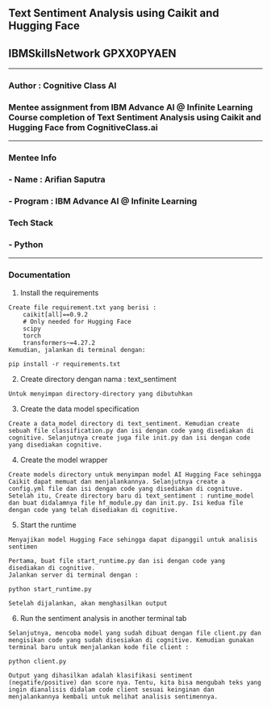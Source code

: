 ## Text Sentiment Analysis using Caikit and Hugging Face
## IBMSkillsNetwork GPXX0PYAEN
---
### Author : Cognitive Class AI
### Mentee assignment from IBM Advance AI @ Infinite Learning Course completion of Text Sentiment Analysis using Caikit and Hugging Face from CognitiveClass.ai
---
### Mentee Info
### - Name : Arifian Saputra
### - Program : IBM Advance AI @ Infinite Learning

### Tech Stack
### - Python
--- 
### Documentation
1. Install the requirements
```
Create file requirement.txt yang berisi :
    caikit[all]==0.9.2
    # Only needed for Hugging Face
    scipy
    torch
    transformers~=4.27.2
Kemudian, jalankan di terminal dengan: 

pip install -r requirements.txt
```
2. Create directory dengan nama : text_sentiment
```
Untuk menyimpan directory-directory yang dibutuhkan
```
3. Create  the data model specification
```
Create a data_model directory di text_sentiment. Kemudian create sebuah file classification.py dan isi dengan code yang disediakan di cognitive. Selanjutnya create juga file init.py dan isi dengan code yang disediakan cognitive.
```
4. Create the model wrapper
```
Create models directory untuk menyimpan model AI Hugging Face sehingga Caikit dapat memuat dan menjalankannya. Selanjutnya create a config.yml file dan isi dengan code yang disediakan di cognituve. Setelah itu, Create directory baru di text_sentiment : runtime_model dan buat didalamnya file hf_module.py dan init.py. Isi kedua file dengan code yang telah disediakan di cognitive.
```

5. Start the runtime
```
Menyajikan model Hugging Face sehingga dapat dipanggil untuk analisis sentimen

Pertama, buat file start_runtime.py dan isi dengan code yang disediakan di cognitive.
Jalankan server di terminal dengan :

python start_runtime.py

Setelah dijalankan, akan menghasilkan output
```
6. Run the sentiment analysis in another terminal tab
```
Selanjutnya, mencoba model yang sudah dibuat dengan file client.py dan mengisikan code yang sudah disesiakan di cognitive. Kemudian gunakan terminal baru untuk menjalankan kode file client :

python client.py

Output yang dihasilkan adalah klasifikasi sentiment (negatife/positive) dan score nya. Tentu, kita bisa mengubah teks yang ingin dianalisis didalam code client sesuai keinginan dan menjalankannya kembali untuk melihat analisis sentimennya.
```


